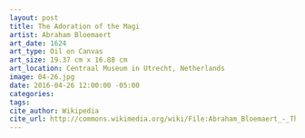 ```yaml
---
layout: post
title: The Adoration of the Magi
artist: Abraham Bloemaert
art_date: 1624
art_type: Oil on Canvas
art_size: 19.37 cm x 16.88 cm
art_location: Centraal Museum in Utrecht, Netherlands
image: 04-26.jpg
date: 2016-04-26 12:00:00 -05:00
categories:
tags:
cite_author: Wikipedia
cite_url: http://commons.wikimedia.org/wiki/File:Abraham_Bloemaert_-_The_adoration_of_the_Magi_-_Google_Art_Project.jpg
---
```


